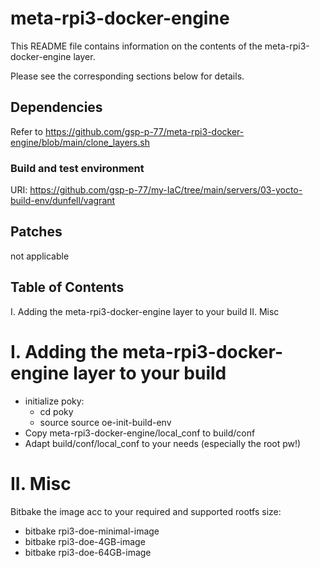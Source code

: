 # meta-rpi3-docker-engine

This README file contains information on the contents of the meta-rpi3-docker-engine layer.

Please see the corresponding sections below for details.

## Dependencies

Refer to https://github.com/gsp-p-77/meta-rpi3-docker-engine/blob/main/clone_layers.sh

### Build and test environment

URI: https://github.com/gsp-p-77/my-IaC/tree/main/servers/03-yocto-build-env/dunfell/vagrant


## Patches

not applicable


## Table of Contents

  I. Adding the meta-rpi3-docker-engine layer to your build
  II. Misc


I. Adding the meta-rpi3-docker-engine layer to your build
=================================================

- initialize poky:
  - cd poky
  - source source oe-init-build-env
- Copy meta-rpi3-docker-engine/local_conf to build/conf
- Adapt build/conf/local_conf to your needs (especially the root pw!)

II. Misc
========

Bitbake the image acc to your required and supported rootfs size:

- bitbake rpi3-doe-minimal-image 
- bitbake rpi3-doe-4GB-image 
- bitbake rpi3-doe-64GB-image 

